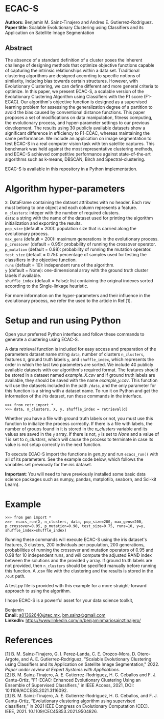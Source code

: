 # ECAC-S

**Authors:** Benjamin M. Sainz-Tinajero and Andres E. Gutierrez-Rodriguez.  
**Paper title:** Scalable Evolutionary Clustering using Classifiers and its Application on Satellite Image Segmentation

## Abstract
The absence of a standard definition of a cluster poses the inherent challenge of designing methods that optimize objective functions capable of capturing the intrinsic relationships within a data set. Traditional clustering algorithms are designed according to specific notions of similarity, inducing bias towards certain structures. However, with Evolutionary Clustering, we can define different and more general criteria to optimize. In this paper, we present ECAC-S, a scalable version of the Evolutionary Clustering Algorithm using Classifiers with the F1 score (F1-ECAC). Our algorithm's objective function is designed as a supervised learning problem for assessing the generalization degree of a partition to avoid the bias caused by conventional distance functions. This paper proposes a set of modifications on data manipulation, fitness computing, the evolutionary process, and hyper-parameter settings to our previous development. The results using 30 publicly available datasets show a significant difference in efficiency to F1-ECAC, whereas maintaining the same performance. We include an application on image segmentation to test ECAC-S in a real computer vision task with ten satellite captures. This benchmark was held against the most representative clustering methods, and ECAC-S achieved competitive performance against state-of-the-art algorithms such as k-means, DBSCAN, Birch and Spectral-clustering.

ECAC-S is available in this repository in a Python implementation.

# Algorithm hyper-parameters
``X``: DataFrame containing the dataset attributes with no header. Each row must belong to one object and each column represents a feature.    
``n_clusters``: integer with the number of required clusters.  
``data``: a string with the name of the dataset used for printing the algorithm initialization and exporting the results.  
``pop_size`` (default = 200): population size that is carried along the evolutionary process.   
``max_gens`` (default = 200): maximum generations in the evolutionary process.   
``p_crossover`` (default = 0.95): probability of running the crossover operator.  
``p_mutation`` (default = 0.98): probability of running the mutation operator.  
``test_size`` (default = 0.75): percentage of samples used for testing the classifiers in the objective function.  
``runs`` (default = 10): independent runs of the algorithm.  
``y`` (default = None): one-dimensional array with the ground truth cluster labels if available.  
``shuffle_index`` (default = False): list containing the original indexes sorted according to the Single-linkage heuristic.    

For more information on the hyper-parameters and their influence in the evolutionary process, we refer the used to the article in Ref.[1].  

# Setup and run using Python
Open your preferred Python interface and follow these commands to generate a clustering using ECAC-S.  

A data retrieval function is included for easy access and preparation of the parameters dataset name string ``data``, number of clusters ``n_clusters``, features ``X``, ground truth labels ``y``, and ``shuffle_index``, which represents the order in which the last two parameters are sorted. We include 40 publicly available datasets with our algorithm's required format. The features should be stored in a dataset named *example_X.csv* and if ground truth labels are available, they should be saved with the name *example_y.csv*. This function will use the datasets included in the path ``/data``, and the only parameter for this function is a string with a dataset name. To run it on Python and get the information of the *iris* dataset, run these commands in the interface.   

``>>> from retr import *``  
``>>> data, n_clusters, X, y, shuffle_index = retrieval(d)`` 

Whether you have a file with ground truth labels or not, you must use this function to initialize the process correctly. If there is a file with labels, the number of groups found in it is stored in the *n_clusters* variable and its values are saved in the ``y`` array. If there is not, ``y`` is set to *None* and a value of 1 is set to *n_clusters*, which will cause the process to terminate in case its value is not setup correctly in the next function. 

To execute ECAC-S import the functions in *gen.py* and run ``ecacs_run()`` with all of its parameters. See the example code below, which follows the variables set previously for the *iris* dataset.  
 
**Important**: You will need to have previously installed some basic data science packages such as numpy, pandas, matplotlib, seaborn, and Sci-kit Learn).

# Example

``>>> from gen import *``  
``>>>  ecacs_run(X, n_clusters, data, pop_size=200, max_gens=200, p_crossover=0.95, p_mutation=0.98, test_size=0.75, runs=10, y=y, shuffle_index=shuffle_index)``  

Running these commands will execute ECAC-S using the iris dataset's features, 3 clusters, 200 individuals per population, 200 generations, probabilities of running the crossover and mutation operators of 0.95 and 0.98 for 10 independent runs, and will compute the adjusted RAND index between the solutions and the provided ``y`` array. If ground truth labels are not provided, then ``n_clusters`` should be specified manually before running this function. A .csv file with the clustering and the results is stored in the ``/out`` path.

A test.py file is provided with this example for a more straight-forward approach to using the algorithm.  

I hope ECAC-S is a powerful asset for your data science toolkit,

Benjamin  
**Email:** a01362640@tec.mx, bm.sainz@gmail.com  
**LinkedIn:** https://www.linkedin.com/in/benjaminmariosainztinajero/

# References
[1] B. M. Sainz-Tinajero, G. I. Perez-Landa, C. E. Orozco-Mora, D. Otero-Argote, and A. E. Gutierrez-Rodriguez, "Scalable Evolutionary Clustering using Classifiers and its Application on Satellite Image Segmentation," 2022. *Paper under review at Expert Systems with Applications.*   
[2] B. M. Sainz-Tinajero, A. E. Gutierrez-Rodriguez, H. G. Ceballos and F. J. Cantu-Ortiz, "F1-ECAC: Enhanced Evolutionary Clustering Using an Ensemble of Supervised Classifiers," in IEEE Access, 2021, DOI: 10.1109/ACCESS.2021.3116092.  
[3] B. M. Sainz-Tinajero, A. E. Gutierrez-Rodriguez, H. G. Ceballos, and F. J. Cantu-Ortiz, “Evolutionary clustering algorithm using supervised classifiers,” in 2021 IEEE Congress on Evolutionary Computation (CEC). IEEE, 2021. 10.1109/CEC45853.2021.9504826.

